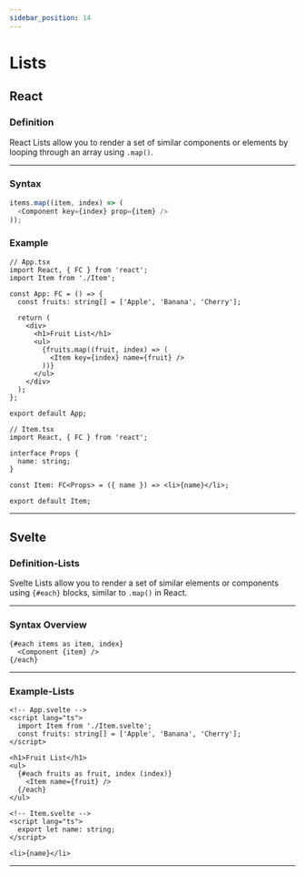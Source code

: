 ```yaml
---
sidebar_position: 14
---
```

# Lists

## **React**

### Definition

React Lists allow you to render a set of similar components or elements by looping through an array
using `.map()`.

---

### Syntax

```ts
items.map((item, index) => (
  <Component key={index} prop={item} />
));
````

### Example

```tsx
// App.tsx
import React, { FC } from 'react';
import Item from './Item';

const App: FC = () => {
  const fruits: string[] = ['Apple', 'Banana', 'Cherry'];

  return (
    <div>
      <h1>Fruit List</h1>
      <ul>
        {fruits.map((fruit, index) => (
          <Item key={index} name={fruit} />
        ))}
      </ul>
    </div>
  );
};

export default App;
```

```tsx
// Item.tsx
import React, { FC } from 'react';

interface Props {
  name: string;
}

const Item: FC<Props> = ({ name }) => <li>{name}</li>;

export default Item;
```

---

## **Svelte**

### Definition-Lists

Svelte Lists allow you to render a set of similar elements or components using `{#each}` blocks,
similar to `.map()` in React.

---

### Syntax Overview

```svelte
{#each items as item, index}
  <Component {item} />
{/each}
````

---

### Example-Lists

```svelte
<!-- App.svelte -->
<script lang="ts">
  import Item from './Item.svelte';
  const fruits: string[] = ['Apple', 'Banana', 'Cherry'];
</script>

<h1>Fruit List</h1>
<ul>
  {#each fruits as fruit, index (index)}
    <Item name={fruit} />
  {/each}
</ul>
```

```svelte
<!-- Item.svelte -->
<script lang="ts">
  export let name: string;
</script>

<li>{name}</li>
```

---
